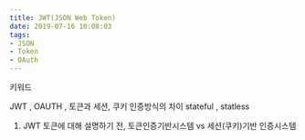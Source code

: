 ```yaml
---
title: JWT(JSON Web Token)
date: 2019-07-16 10:08:03
tags:
- JSON
- Token
- OAuth
---
```


키워드

JWT , OAUTH , 토큰과 세션, 쿠키 인증방식의 차이
stateful , statless

1. JWT 토큰에 대해 설명하기 전, 토큰인증기반시스템 vs 세션(쿠키)기반 인증시스템
